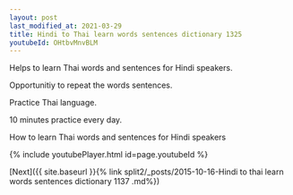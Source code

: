 ```yaml
---
layout: post
last_modified_at: 2021-03-29
title: Hindi to Thai learn words sentences dictionary 1325 
youtubeId: OHtbvMnvBLM
---
```

 
 
Helps to learn Thai words and sentences for Hindi speakers.

Opportunitiy to repeat the words sentences. 

Practice Thai language. 
 
10 minutes practice every day. 
 
How to learn Thai words and sentences for Hindi speakers 
 
{% include youtubePlayer.html id=page.youtubeId %}
 
 
[Next]({{ site.baseurl }}{% link  split2/_posts/2015-10-16-Hindi to thai learn words sentences dictionary 1137 .md%})
 
